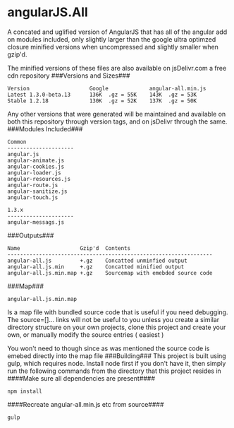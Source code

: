 angularJS.All
=============
A concated and uglified version of AngularJS that has all of the angular add on modules included, only slightly larger than the google ultra optimzed closure minified versions when uncompressed and slightly smaller when gzip'd. 

The minified versions of these files are also available on jsDelivr.com a free cdn repository 
###Versions and Sizes###
```
Version                   Google             angular-all.min.js 
Latest 1.3.0-beta.13      136K  .gz = 55K    143K  .gz = 53K            
Stable 1.2.18             130K  .gz = 52K    137K  .gz = 50K
```
Any other versions that were generated will be maintained and available on both this repository through version tags, and on jsDelivr through the same. 
###Modules Included###
``` 
Common
---------------------
angular.js
angular-animate.js
angular-cookies.js
angular-loader.js
angular-resources.js
angular-route.js
angular-sanitize.js
angular-touch.js

1.3.x
---------------------
angular-messags.js

```
###Outputs###
```
Name                   Gzip'd  Contents
-----------------------------------------------------------------
angular-all.js         +.gz    Concatted unminfied output 
angular-all.js.min     +.gz    Concatted minified output   
angular-all.js.min.map +.gz    Sourcemap with emebded source code 
```
###Map###
```
angular-all.js.min.map
```
Is a map file with bundled source code that is useful if you need debugging. The source=[]... links will not be useful to you unless you create a similar directory structure on your own projects, clone this project and create your own, or manually modify the source entries ( easiest )

You won't need to though since as was mentioned the source code is emebed directly into the map file
###Building###
This project is built using gulp, which requires node.  Install node first if you don't have it, then simply run the following commands from the directory that this project resides in 
####Make sure all dependencies are present####
```
npm install
```
####Recreate angular-all.min.js etc from source####
```
gulp
```

